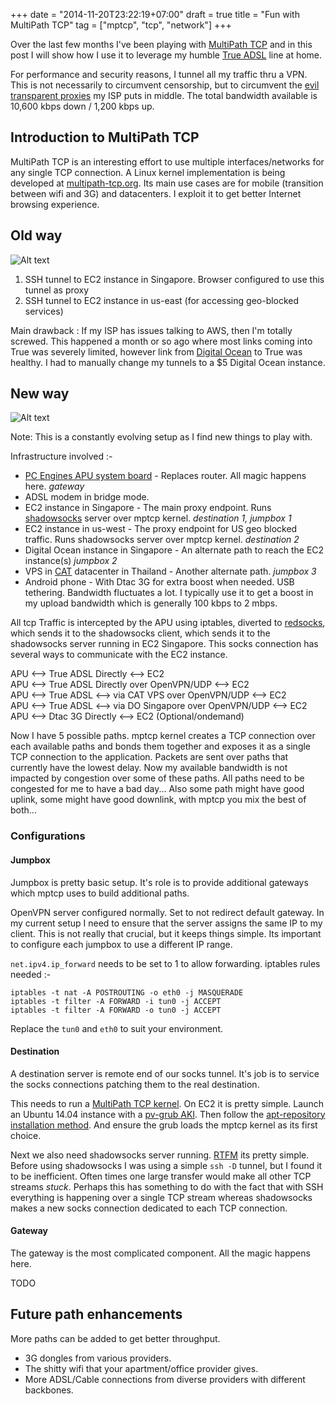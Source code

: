 +++
date = "2014-11-20T23:22:19+07:00"
draft = true
title = "Fun with MultiPath TCP"
tag = ["mptcp", "tcp", "network"]
+++

Over the last few months I've been playing with [MultiPath TCP](http://multipath-tcp.org/) and in this post I will show how I use it to leverage my humble [True ADSL](http://trueonline.truecorp.co.th/) line at home.

For performance and security reasons, I tunnel all my traffic thru a VPN. This is not necessarily to circumvent censorship, but to circumvent the [evil transparent proxies](http://www.sajalkayan.com/4-reasons-why-i-love-my-isp.html) my ISP puts in middle. The total bandwidth available is 10,600 kbps down / 1,200 kbps up.

Introduction to MultiPath TCP
-----------------------------

MultiPath TCP is an interesting effort to use multiple interfaces/networks for any single TCP connection. A Linux kernel implementation is being developed at [multipath-tcp.org](http://multipath-tcp.org/). Its main use cases are for mobile (transition between wifi and 3G) and datacenters. I exploit it to get better Internet browsing experience.

Old way
-------

![Alt text](/images/ssh_tun.svg "Simple SSH Tunnel")

1. SSH tunnel to EC2 instance in Singapore. Browser configured to use this tunnel as proxy
2. SSH tunnel to EC2 instance in us-east (for accessing geo-blocked services)

Main drawback : If my ISP has issues talking to AWS, then I'm totally screwed. This happened a month or so ago where most links coming into True was severely limited, however link from <a href="https://www.digitalocean.com/?refcode=f92c3276603e" rel="nofollow">Digital Ocean</a> to True was healthy. I had to manually change my tunnels to a $5 Digital Ocean instance.

New way
-------

![Alt text](/images/mptcp_tun.svg "Simple SSH Tunnel")

Note: This is a constantly evolving setup as I find new things to play with.

Infrastructure involved :-

- <a href="http://www.pcengines.ch/apu.htm">PC Engines APU system board</a> - Replaces router. All magic happens here. *gateway*
- ADSL modem in bridge mode.
- EC2 instance in Singapore - The main proxy endpoint. Runs [shadowsocks](https://github.com/shadowsocks/shadowsocks-go) server over mptcp kernel. *destination 1, jumpbox 1*
- EC2 instance in us-west - The proxy endpoint for US geo blocked traffic. Runs shadowsocks server over mptcp kernel. *destination 2*
- Digital Ocean instance in Singapore - An alternate path to reach the EC2 instance(s) *jumpbox 2*
- VPS in [CAT](http://www.cattelecom.com/) datacenter in Thailand - Another alternate path. *jumpbox 3*
- Android phone - With Dtac 3G for extra boost when needed. USB tethering. Bandwidth fluctuates a lot. I typically use it to get a boost in my upload bandwidth which is generally 100 kbps to 2 mbps.

All tcp Traffic is intercepted by the APU using iptables, diverted to [redsocks](http://darkk.net.ru/redsocks/), which sends it to the shadowsocks client, which sends it to the shadowsocks server running in EC2 Singapore. This socks connection has several ways to communicate with the EC2 instance.

APU <--> True ADSL Directly <--> EC2  
APU <--> True ADSL Directly over OpenVPN/UDP <--> EC2  
APU <--> True ADSL <--> via CAT VPS over OpenVPN/UDP <--> EC2  
APU <--> True ADSL <--> via DO Singapore over OpenVPN/UDP <--> EC2  
APU <--> Dtac 3G Directly <--> EC2 (Optional/ondemand)

Now I have 5 possible paths. mptcp kernel creates a TCP connection over each available paths and bonds them together and exposes it as a single TCP connection to the application. Packets are sent over paths that currently have the lowest delay. Now my available bandwidth is not impacted by congestion over some of these paths. All paths need to be congested for me to have a bad day... Also some path might have good uplink, some might have good downlink, with mptcp you mix the best of both...

### Configurations

#### Jumpbox

Jumpbox is pretty basic setup. It's role is to provide additional gateways which mptcp uses to build additional paths.

OpenVPN server configured normally. Set to not redirect default gateway. In my current setup I need to ensure that the server assigns the same IP to my client. This is not really that crucial, but it keeps things simple. Its important to configure each jumpbox to use a different IP range.

`net.ipv4.ip_forward` needs to be set to 1 to allow forwarding. iptables rules needed :-

	iptables -t nat -A POSTROUTING -o eth0 -j MASQUERADE
	iptables -t filter -A FORWARD -i tun0 -j ACCEPT
	iptables -t filter -A FORWARD -o tun0 -j ACCEPT

Replace the `tun0` and `eth0` to suit your environment.

#### Destination

A destination server is remote end of our socks tunnel. It's job is to service the socks connections patching them to the real destination. 

This needs to run a [MultiPath TCP kernel](http://multipath-tcp.org/pmwiki.php/Users/HowToInstallMPTCP?). On EC2 it is pretty simple. Launch an Ubuntu 14.04 instance with a [pv-grub AKI](http://docs.aws.amazon.com/AWSEC2/latest/UserGuide/UserProvidedKernels.html). Then follow the [apt-repository installation method](http://docs.aws.amazon.com/AWSEC2/latest/UserGuide/UserProvidedKernels.html). And ensure the grub loads the mptcp kernel as its first choice.

Next we also need shadowsocks server running. [RTFM](https://github.com/shadowsocks/shadowsocks-go/blob/master/README.md) its pretty simple. Before using shadowsocks I was using a simple `ssh -D` tunnel, but I found it to be inefficient. Often times one large transfer would make all other TCP streams *stuck*. Perhaps this has something to do with the fact that with SSH everything is happening over a single TCP stream whereas shadowsocks makes a new socks connection dedicated to each TCP connection.

#### Gateway

The gateway is the most complicated component. All the magic happens here.

TODO

Future path enhancements
------------------------

More paths can be added to get better throughput.

- 3G dongles from various providers.
- The shitty wifi that your apartment/office provider gives.
- More ADSL/Cable connections from diverse providers with different backbones.